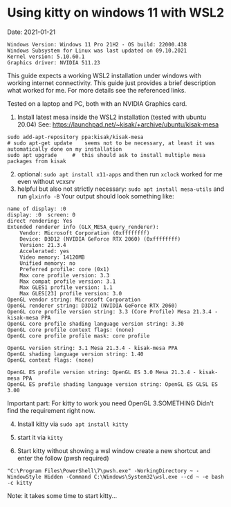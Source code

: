 # Using kitty on windows 11 with WSL2

Date: 2021-01-21
```
Windows Version: Windows 11 Pro 21H2 - OS build: 22000.438
Windows Subsystem for Linux was last updated on 09.10.2021
Kernel version: 5.10.60.1
Graphics driver: NVIDIA 511.23
```

This guide expects a working WSL2 installation under windows with working
internet connectivity. This guide just provides a brief description what worked
for me. For more details see the referenced links.

Tested on a laptop and PC, both with an NVIDIA Graphics card.

1. Install latest mesa inside the WSL2 installation (tested with ubuntu 20.04)
   See: https://launchpad.net/~kisak/+archive/ubuntu/kisak-mesa

```
sudo add-apt-repository ppa:kisak/kisak-mesa
# sudo apt-get update    seems not to be necessary, at least it was automatically done on my installation
sudo apt upgrade     #  this should ask to install multiple mesa packages from kisak
```
2. optional: `sudo apt install x11-apps` and then run `xclock` worked for me even without vcxsrv
3. helpful but also not strictly necessary: `sudo apt install mesa-utils` and run `glxinfo -B`
   Your output should look something like:

```
name of display: :0
display: :0  screen: 0
direct rendering: Yes
Extended renderer info (GLX_MESA_query_renderer):
    Vendor: Microsoft Corporation (0xffffffff)
    Device: D3D12 (NVIDIA GeForce RTX 2060) (0xffffffff)
    Version: 21.3.4
    Accelerated: yes
    Video memory: 14120MB
    Unified memory: no
    Preferred profile: core (0x1)
    Max core profile version: 3.3
    Max compat profile version: 3.1
    Max GLES1 profile version: 1.1
    Max GLES[23] profile version: 3.0
OpenGL vendor string: Microsoft Corporation
OpenGL renderer string: D3D12 (NVIDIA GeForce RTX 2060)
OpenGL core profile version string: 3.3 (Core Profile) Mesa 21.3.4 - kisak-mesa PPA
OpenGL core profile shading language version string: 3.30
OpenGL core profile context flags: (none)
OpenGL core profile profile mask: core profile

OpenGL version string: 3.1 Mesa 21.3.4 - kisak-mesa PPA
OpenGL shading language version string: 1.40
OpenGL context flags: (none)

OpenGL ES profile version string: OpenGL ES 3.0 Mesa 21.3.4 - kisak-mesa PPA
OpenGL ES profile shading language version string: OpenGL ES GLSL ES 3.00
```

   Important part: For kitty to work you need OpenGL 3.SOMETHING 
   Didn't find the requirement right now.

4. Install kitty via `sudo apt install kitty`


6. start it via `kitty`
7. Start kitty without showing a wsl window
   create a new shortcut and enter the follow (pwsh required)
```
"C:\Program Files\PowerShell\7\pwsh.exe" -WorkingDirectory ~ -WindowStyle Hidden -Command C:\Windows\System32\wsl.exe --cd ~ -e bash -c kitty
```
   Note: it takes some time to start kitty...
